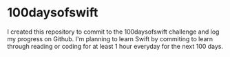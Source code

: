# 100daysofswift
I created this repository to commit to the 100daysofswift challenge and log my progress on Github.
I'm planning to learn Swift by commiting to learn through reading or coding for at least 1 hour everyday for the next 100 days.


